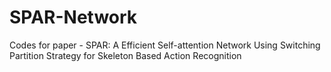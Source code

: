 # SPAR-Network
Codes for paper - SPAR: A Efficient Self-attention Network Using Switching Partition Strategy for Skeleton Based Action Recognition
